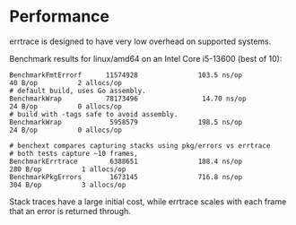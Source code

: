 # Performance

errtrace is designed to have very low overhead
on supported systems.

Benchmark results for linux/amd64 on an Intel Core i5-13600 (best of 10):
```
BenchmarkFmtErrorf      11574928               103.5 ns/op            40 B/op          2 allocs/op
# default build, uses Go assembly.
BenchmarkWrap           78173496                14.70 ns/op           24 B/op          0 allocs/op
# build with -tags safe to avoid assembly.
BenchmarkWrap            5958579               198.5 ns/op            24 B/op          0 allocs/op

# benchext compares capturing stacks using pkg/errors vs errtrace
# both tests capture ~10 frames,
BenchmarkErrtrace        6388651               188.4 ns/op           280 B/op          1 allocs/op
BenchmarkPkgErrors       1673145               716.8 ns/op           304 B/op          3 allocs/op
```

Stack traces have a large initial cost,
while errtrace scales with each frame that an error is returned through.
